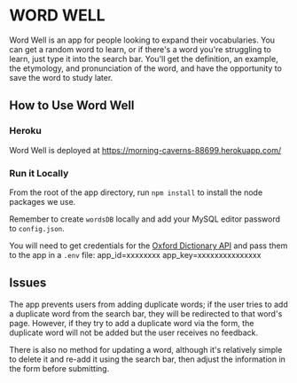 # WORD WELL

Word Well is an app for people looking to expand their vocabularies. You can get a random word to learn, or if there's a word you're struggling to learn, just type it into the search bar. You'll get the definition, an example, the etymology, and pronunciation of the word, and have the opportunity to save the word to study later.

## How to Use Word Well

### Heroku
Word Well is deployed at https://morning-caverns-88699.herokuapp.com/

### Run it Locally
From the root of the app directory, run `npm install` to install the node packages we use.

Remember to create `wordsDB` locally and add your MySQL editor password to `config.json`.

You will need to get credentials for the [Oxford Dictionary API](https://developer.oxforddictionaries.com/) and pass them to the app in a `.env` file:
    app_id=xxxxxxxx
    app_key=xxxxxxxxxxxxxxx

## Issues
The app prevents users from adding duplicate words; if the user tries to add a duplicate word from the search bar, they will be redirected to that word's page. However, if they try to add a duplicate word via the form, the duplicate word will not be added but the user receives no feedback.

There is also no method for updating a word, although it's relatively simple to delete it and re-add it using the search bar, then adjust the information in the form before submitting.
